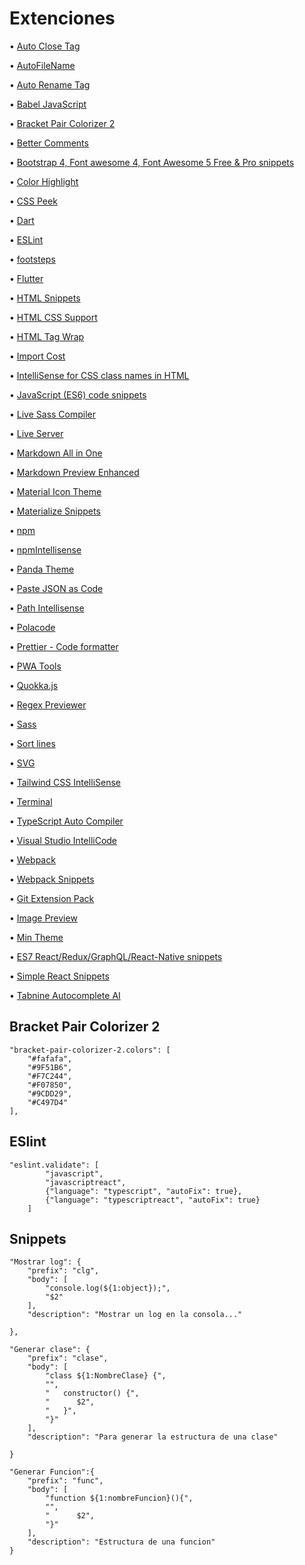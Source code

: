 # Extenciones

• [Auto Close Tag](https://marketplace.visualstudio.com/items?itemName=formulahendry.auto-close-tag)

• [AutoFileName](https://marketplace.visualstudio.com/items?itemName=JerryHong.autofilename)

• [Auto Rename Tag](https://marketplace.visualstudio.com/items?itemName=formulahendry.auto-rename-tag)

• [Babel JavaScript](https://marketplace.visualstudio.com/items?itemName=mgmcdermott.vscode-language-babel)

• [Bracket Pair Colorizer 2](https://marketplace.visualstudio.com/items?itemName=CoenraadS.bracket-pair-colorizer-2)

• [Better Comments](https://marketplace.visualstudio.com/items?itemName=aaron-bond.better-comments)

• [Bootstrap 4, Font awesome 4, Font Awesome 5 Free & Pro snippets](https://marketplace.visualstudio.com/items?itemName=thekalinga.bootstrap4-vscode)

• [Color Highlight](https://marketplace.visualstudio.com/items?itemName=naumovs.color-highlight)

• [CSS Peek](https://marketplace.visualstudio.com/items?itemName=pranaygp.vscode-css-peek)

• [Dart](https://marketplace.visualstudio.com/items?itemName=Dart-Code.dart-code)

• [ESLint](https://marketplace.visualstudio.com/items?itemName=dbaeumer.vscode-eslint)

• [footsteps](https://marketplace.visualstudio.com/items?itemName=Wattenberger.footsteps)

• [Flutter](https://marketplace.visualstudio.com/items?itemName=Dart-Code.flutter)

• [HTML Snippets](https://marketplace.visualstudio.com/items?itemName=abusaidm.html-snippets)

• [HTML CSS Support](https://marketplace.visualstudio.com/items?itemName=ecmel.vscode-html-css)

• [HTML Tag Wrap](https://marketplace.visualstudio.com/items?itemName=bradgashler.htmltagwrap)

• [Import Cost](https://marketplace.visualstudio.com/items?itemName=wix.vscode-import-cost)

• [IntelliSense for CSS class names in HTML](https://marketplace.visualstudio.com/items?itemName=Zignd.html-css-class-completion)

• [JavaScript (ES6) code snippets](https://marketplace.visualstudio.com/items?itemName=xabikos.JavaScriptSnippets)

• [Live Sass Compiler](https://marketplace.visualstudio.com/items?itemName=ritwickdey.live-sass)

• [Live Server](https://marketplace.visualstudio.com/items?itemName=ritwickdey.LiveServer)

• [Markdown All in One](https://marketplace.visualstudio.com/items?itemName=yzhang.markdown-all-in-one)

• [Markdown Preview Enhanced](https://marketplace.visualstudio.com/items?itemName=shd101wyy.markdown-preview-enhanced)

• [Material Icon Theme](https://marketplace.visualstudio.com/items?itemName=PKief.material-icon-theme)

• [Materialize Snippets](https://marketplace.visualstudio.com/items?itemName=leninp.materialize-snippets)

• [npm](https://marketplace.visualstudio.com/items?itemName=eg2.vscode-npm-script)

• [npmIntellisense](https://marketplace.visualstudio.com/items?itemName=christian-kohler.npm-intellisense)

• [Panda Theme](https://marketplace.visualstudio.com/items?itemName=tinkertrain.theme-panda)

• [Paste JSON as Code](https://marketplace.visualstudio.com/items?itemName=quicktype.quicktype)

• [Path Intellisense](https://marketplace.visualstudio.com/items?itemName=christian-kohler.path-intellisense)

• [Polacode](https://marketplace.visualstudio.com/items?itemName=jeff-hykin.polacode-2019)

• [Prettier - Code formatter](https://marketplace.visualstudio.com/items?itemName=esbenp.prettier-vscode)

• [PWA Tools](https://marketplace.visualstudio.com/items?itemName=johnpapa.pwa-tools)

• [Quokka.js](https://marketplace.visualstudio.com/items?itemName=WallabyJs.quokka-vscode)

• [Regex Previewer](https://marketplace.visualstudio.com/items?itemName=chrmarti.regex)

• [Sass](https://marketplace.visualstudio.com/items?itemName=Syler.sass-indented)

• [Sort lines](https://marketplace.visualstudio.com/items?itemName=Tyriar.sort-lines)

• [SVG](https://marketplace.visualstudio.com/items?itemName=jock.svg)

• [Tailwind CSS IntelliSense](https://marketplace.visualstudio.com/items?itemName=bradlc.vscode-tailwindcss)

• [Terminal](https://marketplace.visualstudio.com/items?itemName=formulahendry.terminal)

• [TypeScript Auto Compiler](https://marketplace.visualstudio.com/items?itemName=morissonmaciel.typescript-auto-compiler)

• [Visual Studio IntelliCode](https://marketplace.visualstudio.com/items?itemName=VisualStudioExptTeam.vscodeintellicode)

• [Webpack](https://marketplace.visualstudio.com/items?itemName=jeremyrajan.webpack)

• [Webpack Snippets](https://marketplace.visualstudio.com/items?itemName=gogocrow.webpack-snippets)

• [Git Extension Pack](https://marketplace.visualstudio.com/items?itemName=donjayamanne.git-extension-pack)

• [Image Preview](https://marketplace.visualstudio.com/items?itemName=kisstkondoros.vscode-gutter-preview)

• [Min Theme](https://marketplace.visualstudio.com/items?itemName=miguelsolorio.min-theme)

• [ES7 React/Redux/GraphQL/React-Native snippets](https://marketplace.visualstudio.com/items?itemName=dsznajder.es7-react-js-snippets)

• [Simple React Snippets](https://marketplace.visualstudio.com/items?itemName=burkeholland.simple-react-snippets)

• [Tabnine Autocomplete AI](https://marketplace.visualstudio.com/items?itemName=TabNine.tabnine-vscode)

## Bracket Pair Colorizer 2

```
"bracket-pair-colorizer-2.colors": [
    "#fafafa",
    "#9F51B6",
    "#F7C244",
    "#F07850",
    "#9CDD29",
    "#C497D4"
],
```

## ESlint

```
"eslint.validate": [
        "javascript",
        "javascriptreact",
        {"language": "typescript", "autoFix": true},
        {"language": "typescriptreact", "autoFix": true}
    ]
```

## Snippets

```
"Mostrar log": {
	"prefix": "clg",
	"body": [
		"console.log(${1:object});",
		"$2"
	],
	"description": "Mostrar un log en la consola..."

},
```

```
"Generar clase": {
	"prefix": "clase",
	"body": [
		"class ${1:NombreClase} {",
		"",
		"   constructor() {",
		"      $2",
		"   }",
		"}"
	],
	"description": "Para generar la estructura de una clase"

}
```

```
"Generar Funcion":{
	"prefix": "func",
	"body": [
		"function ${1:nombreFuncion}(){",
		"",
		"      $2",
		"}"
	],
	"description": "Estructura de una funcion"
}
```
